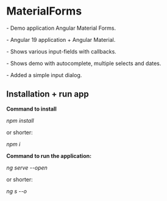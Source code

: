 # MaterialForms

\- Demo application Angular Material Forms.

\- Angular 19 application + Angular Material.

\- Shows various input-fields with callbacks.

\- Shows demo with autocomplete, multiple selects and dates.

\- Added a simple input dialog.

## Installation + run app

**Command to install**

_npm install_

or shorter:

_npm i_

**Command to run the application:**

_ng serve --open_

or shorter:

_ng s --o_